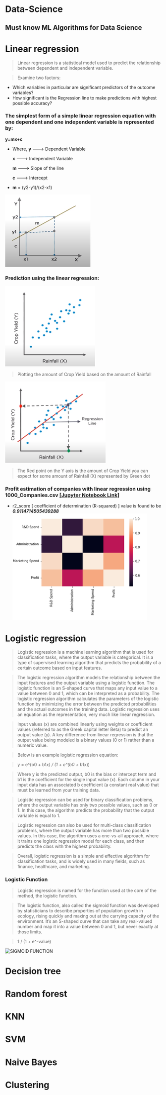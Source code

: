 # Data-Science
## Must know ML Algorithms for Data Science
<h1>Linear regression</h1>

> Linear regression is a statistical model used to predict the relationship between dependent and independent variable.

> Examine two factors:
  - Which variables in particular are significant predictors of the outcome variables?
  - How significant is the Regression line to make predictions with highest possible accuracy?
  
### The simplest form of a simple linear regression equation with one dependent and one independent variable is represented by:
   **y=mx+c**
  - Where,
    **y** ---> Dependent Variable  
          
    **x** ---> Independent Variable
    
    **m** ---> Slope of the line  
    
    **c** ---> Intercept
  -  **m** = (y2-y1)/(x2-x1)
    
![Linear Regression](/images/regression.png)

### Prediction using the linear regression:

![Plot1](/images/prediction1.png)

> Plotting the amount of Crop Yield based on the amount of Rainfall




![Plot2](/images/prediction2.png)

> The Red point on the Y axis is the amount of Crop Yield you can expect for some amount of Rainfall (X) represented by Green dot 


### Profit estimation of companies with linear regression using 1000_Companies.csv [[Jupyter Notebook Link]](https://github.com/sobit-nep/Data-Science/blob/main/regression.ipynb)
  - r2_score [ coefficient of determination (R-squared) ] value is found to be ***0.9114714505439288***
![Correlation matrix](/images/matrix.png)

<h1>Logistic regression</h1>

> Logistic regression is a machine learning algorithm that is used for classification tasks, where the output variable is categorical. It is a type of supervised learning algorithm that predicts the probability of a certain outcome based on input features.

> The logistic regression algorithm models the relationship between the input features and the output variable using a logistic function. The logistic function is an S-shaped curve that maps any input value to a value between 0 and 1, which can be interpreted as a probability. The logistic regression algorithm calculates the parameters of the logistic function by minimizing the error between the predicted probabilities and the actual outcomes in the training data.
> Logistic regression uses an equation as the representation, very much like linear regression.

> Input values (x) are combined linearly using weights or coefficient values (referred to as the Greek capital letter Beta) to predict an output value (y). A key difference from linear regression is that the output value being modeled is a binary values (0 or 1) rather than a numeric value.

> Below is an example logistic regression equation:

> y = e^(b0 + b1*x) / (1 + e^(b0 + b1*x))

> Where y is the predicted output, b0 is the bias or intercept term and b1 is the coefficient for the single input value (x). Each column in your input data has an associated b coefficient (a constant real value) that must be learned from your training data.

> Logistic regression can be used for binary classification problems, where the output variable has only two possible values, such as 0 or 1. In this case, the algorithm predicts the probability that the output variable is equal to 1.

> Logistic regression can also be used for multi-class classification problems, where the output variable has more than two possible values. In this case, the algorithm uses a one-vs-all approach, where it trains one logistic regression model for each class, and then predicts the class with the highest probability.

> Overall, logistic regression is a simple and effective algorithm for classification tasks, and is widely used in many fields, such as finance, healthcare, and marketing.

<h3>Logistic Function</h3>

> Logistic regression is named for the function used at the core of the method, the logistic function.

> The logistic function, also called the sigmoid function was developed by statisticians to describe properties of population growth in ecology, rising quickly and maxing out at the carrying capacity of the environment. It’s an S-shaped curve that can take any real-valued number and map it into a value between 0 and 1, but never exactly at those limits.

> 1 / (1 + e^-value)

![SIGMOID FUNCTION](https://github.com/sobit-nep/Data-Science/assets/65544518/33445062-6b7d-4774-96dd-8633f3b722db)


<h1>Decision tree</h1>
<h1>Random forest</h1>
<h1>KNN</h1>
<h1>SVM</h1>
<h1>Naive Bayes</h1>
<h1>Clustering</h1>
